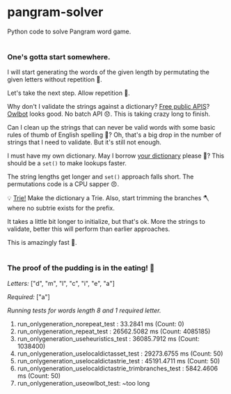 # pangram-solver
Python code to solve Pangram word game.
<br/><br/>
### One's gotta start somewhere.

I will start generating the words of the given length by permutating the given letters without repetition 🐣.

Let's take the next step. Allow repetition 🐤.

Why don't I validate the strings against a dictionary? [Free public APIS](https://github.com/public-apis/public-apis#dictionaries)? [Owlbot](https://owlbot.info/) looks good. No batch API 😞. This is taking crazy long to finish.

Can I clean up the strings that can never be valid words with some basic rules of thumb of English spelling 🤞? Oh, that's a big drop in the number of strings that I need to validate. But it's still not enough. 

I must have my own dictionary. May I borrow [your dictionary](https://github.com/dwyl/english-words) please 🙏? This should be a `set()` to make lookups faster. 

The string lengths get longer and `set()` approach falls short. The permutations code is a CPU sapper 😠.

💡 [Trie!](https://github.com/google/pygtrie) Make the dictionary a Trie. Also, start trimming the branches 🪓 where no subtrie exists for the prefix.

It takes a little bit longer to initialize, but that's ok. More the strings to validate, better this will perform than earlier approaches.

This is amazingly fast 🥇.
<br/><br/>
### The proof of the pudding is in the eating! 🍰

_Letters:_ ["d", "m", "l", "c", "i", "e", "a"]

_Required:_ ["a"]

_Running tests for words length 8 and 1 required letter._
1. run_onlygeneration_norepeat_test : 33.2841 ms (Count: 0)
2. run_onlygeneration_repeat_test : 26562.5082 ms (Count: 4085185)
3. run_onlygeneration_useheuristics_test : 36085.7912 ms (Count: 1038400)
4. run_onlygeneration_uselocaldictasset_test : 29273.6755 ms (Count: 50)
5. run_onlygeneration_uselocaldictastrie_test : 45191.4711 ms (Count: 50)
6. run_onlygeneration_uselocaldictastrie_trimbranches_test : 5842.4606 ms (Count: 50)
7. run_onlygeneration_useowlbot_test: ~too long
